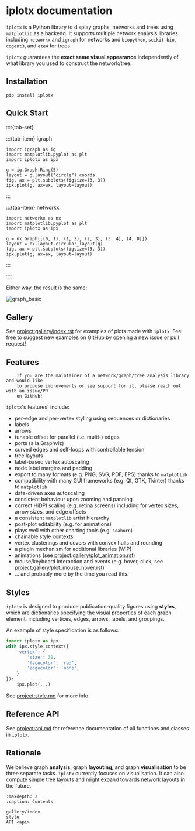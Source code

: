 # iplotx documentation

`iplotx` is a Python library to display graphs, networks and trees using `matplotlib` as a backend. It supports multiple network analysis libraries including `networkx` and `igraph` for networks and `biopython`, `scikit-bio`, `cogent3`, and `ete4` for trees.

`iplotx` guarantees the **exact same visual appearance** independently of what library you used to construct the network/tree.

## Installation
```
pip install iplotx
```


## Quick Start
::::{tab-set}

:::{tab-item} igraph

```
import igraph as ig
import matplotlib.pyplot as plt
import iplotx as ipx

g = ig.Graph.Ring(5)
layout = g.layout("circle").coords
fig, ax = plt.subplots(figsize=(3, 3))
ipx.plot(g, ax=ax, layout=layout)
```



:::

:::{tab-item} networkx
```
import networkx as nx
import matplotlib.pyplot as plt
import iplotx as ipx

g = nx.Graph([(0, 1), (1, 2), (2, 3), (3, 4), (4, 0)])
layout = nx.layout.circular_layout(g)
fig, ax = plt.subplots(figsize=(3, 3))
ipx.plot(g, ax=ax, layout=layout)
```

:::

::::

Either way, the result is the same:

![graph_basic](_static/graph_basic.png)

## Gallery
See <project:gallery/index.rst> for examples of plots made with `iplotx`. Feel free to suggest new examples on GitHub by opening a new issue or pull request!

## Features
```{important}
    If you are the maintainer of a network/graph/tree analysis library and would like
    to propose improvements or see support for it, please reach out with an issue/PR
    on GitHub!
```

`iplotx`'s features' include:
- per-edge and per-vertex styling using sequences or dictionaries
- labels
- arrows
- tunable offset for parallel (i.e. multi-) edges
- ports (a la Graphviz)
- curved edges and self-loops with controllable tension
- tree layouts
- label-based vertex autoscaling
- node label margins and padding
- export to many formats (e.g. PNG, SVG, PDF, EPS) thanks to `matplotlib`
- compatibility with many GUI frameworks (e.g. Qt, GTK, Tkinter) thanks to `matplotlib`
- data-driven axes autoscaling
- consistent behaviour upon zooming and panning
- correct HiDPI scaling (e.g. retina screens) including for vertex sizes, arrow sizes, and edge offsets
- a consistent `matplotlib` artist hierarchy
- post-plot editability (e.g. for animations)
- plays well with other charting tools (e.g. `seaborn`)
- chainable style contexts
- vertex clusterings and covers with convex hulls and rounding
- a plugin mechanism for additional libraries (WIP)
- animations (see <project:gallery/plot_animation.rst>)
- mouse/keyboard interaction and events (e.g. hover, click, see <project:gallery/plot_mouse_hover.rst>)
- ... and probably more by the time you read this.

## Styles
`iplotx` is designed to produce publication-quality figures using **styles**, which are dictionaries specifying the visual properties of each graph element, including vertices, edges, arrows, labels, and groupings.

An example of style specification is as follows:

```python
import iplotx as ipx
with ipx.style.context({
    'vertex': {
        'size': 30,
        'facecolor': 'red',
        'edgecolor': 'none',
    }
}):
    ipx.plot(...)
```

See <project:style.md> for more info.

## Reference API
See <project:api.md> for reference documentation of all functions and classes in `iplotx`.

## Rationale
We believe graph **analysis**, graph **layouting**, and graph **visualisation** to be three separate tasks. `iplotx` currently focuses on visualisation. It can also compute simple tree layouts and might expand towards network layouts in the future.

```{toctree}
:maxdepth: 2
:caption: Contents

gallery/index
style
API <api>
```
